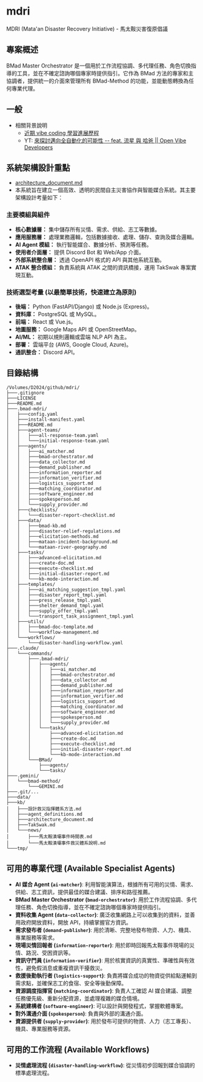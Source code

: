 # mdri
MDRI (Mata'an Disaster Recovery Initiative) - 馬太鞍災害復原倡議

## 專案概述
BMad Master Orchestrator 是一個用於工作流程協調、多代理任務、角色切換指導的工具，並在不確定諮詢哪個專家時提供指引。它作為 BMad 方法的專家和主協調者，提供統一的介面來管理所有 BMad-Method 的功能，並能動態轉換為任何專業代理。

## 一般
- 相關背景說明
    - [近期 vibe coding 學習進展歷程](https://docs.google.com/presentation/d/1zrxaHP6rNMDPOMPYr9O3JyAkAosx6TLJ5vTcoGkUMfU/edit)
    - YT: [來探討邁向全自動化的可能性 -- feat. 流星 與 哈爸 || Open Vibe Developers](https://youtu.be/GYDbczip1jk?t=1974)
    
## 系統架構設計重點

- [architecture_document.md](kb/architecture_document.md)
- 本系統旨在建立一個高效、透明的民間自主災害協作與智能媒合系統。其主要架構設計考量如下：

### 主要模組與組件
*   **核心數據層：** 集中儲存所有災情、需求、供給、志工等數據。
*   **應用服務層：** 處理業務邏輯，包括數據接收、處理、儲存、查詢及媒合邏輯。
*   **AI Agent 模組：** 執行智能媒合、數據分析、預測等任務。
*   **使用者介面層：** 提供 Discord Bot 和 Web/App 介面。
*   **外部系統整合層：** 透過 OpenAPI 格式的 API 與其他系統互動。
*   **ATAK 整合模組：** 負責系統與 ATAK 之間的資訊橋接，運用 TakSwak 專案實現互動。

### 技術選型考量 (以最簡單技術，快速建立為原則)
*   **後端：** Python (FastAPI/Django) 或 Node.js (Express)。
*   **資料庫：** PostgreSQL 或 MySQL。
*   **前端：** React 或 Vue.js。
*   **地圖服務：** Google Maps API 或 OpenStreetMap。
*   **AI/ML：** 初期以規則邏輯或雲端 NLP API 為主。
*   **部署：** 雲端平台 (AWS, Google Cloud, Azure)。
*   **通訊整合：** Discord API。

## 目錄結構
```
/Volumes/D2024/github/mdri/
├───.gitignore
├───LICENSE
├───README.md
├───.bmad-mdri/
│   ├───config.yaml
│   ├───install-manifest.yaml
│   ├───README.md
│   ├───agent-teams/
│   │   ├───all-response-team.yaml
│   │   └───initial-response-team.yaml
│   ├───agents/
│   │   ├───ai_matcher.md
│   │   ├───bmad-orchestrator.md
│   │   ├───data_collector.md
│   │   ├───demand_publisher.md
│   │   ├───information_reporter.md
│   │   ├───information_verifier.md
│   │   ├───logistics_support.md
│   │   ├───matching_coordinator.md
│   │   ├───software_engineer.md
│   │   ├───spokesperson.md
│   │   └───supply_provider.md
│   ├───checklists/
│   │   └───disaster-report-checklist.md
│   ├───data/
│   │   ├───bmad-kb.md
│   │   ├───disaster-relief-regulations.md
│   │   ├───elicitation-methods.md
│   │   ├───mataan-incident-background.md
│   │   └───mataan-river-geography.md
│   ├───tasks/
│   │   ├───advanced-elicitation.md
│   │   ├───create-doc.md
│   │   ├───execute-checklist.md
│   │   ├───initial-disaster-report.md
│   │   └───kb-mode-interaction.md
│   ├───templates/
│   │   ├───ai_matching_suggestion_tmpl.yaml
│   │   ├───disaster_report_tmpl.yaml
│   │   ├───press_release_tmpl.yaml
│   │   ├───shelter_demand_tmpl.yaml
│   │   ├───supply_offer_tmpl.yaml
│   │   └───transport_task_assignment_tmpl.yaml
│   ├───utils/
│   │   ├───bmad-doc-template.md
│   │   └───workflow-management.md
│   └───workflows/
│       └───disaster-handling-workflow.yaml
├───.claude/
│   └───commands/
│       ├───.bmad-mdri/
│       │   ├───agents/
│       │   │   ├───ai_matcher.md
│       │   │   ├───bmad-orchestrator.md
│       │   │   ├───data_collector.md
│       │   │   ├───demand_publisher.md
│       │   │   ├───information_reporter.md
│       │   │   ├───information_verifier.md
│       │   │   ├───logistics_support.md
│       │   │   ├───matching_coordinator.md
│       │   │   ├───software_engineer.md
│       │   │   ├───spokesperson.md
│       │   │   └───supply_provider.md
│       │   └───tasks/
│       │       ├───advanced-elicitation.md
│       │       ├───create-doc.md
│       │       ├───execute-checklist.md
│       │       ├───initial-disaster-report.md
│       │       └───kb-mode-interaction.md
│       └───BMad/
│           ├───agents/
│           └───tasks/
├───.gemini/
│   └───bmad-method/
│       └───GEMINI.md
├───.git/...
├───data/
├───kb/
│   ├───設計救災指揮體系方法.md
│   ├───agent_definitions.md
│   ├───architecture_document.md
│   ├───TakSwak.md
│   └───news/
│       ├───馬太鞍潰壩事件時間表.md
│       └───馬太鞍潰壩事件救災體系說明.md
└───tmp/
```

## 可用的專業代理 (Available Specialist Agents)

*   **AI 媒合 Agent (`ai-matcher`)**: 利用智能演算法，根據所有可用的災情、需求、供給、志工資訊，提供最佳的媒合建議、排序和路徑推薦。
*   **BMad Master Orchestrator (`bmad-orchestrator`)**: 用於工作流程協調、多代理任務、角色切換指導，並在不確定諮詢哪個專家時提供指引。
*   **資料收集 Agent (`data-collector`)**: 廣泛收集網路上可以收集到的資料，並善用政府開放資料，開放 API，持續掌握官方資訊。
*   **需求發布者 (`demand-publisher`)**: 用於清晰、完整地發布物資、人力、機具、專業服務等需求。
*   **現場災情回報者 (`information-reporter`)**: 用於即時回報馬太鞍事件現場的災情、路況、受困資訊等。
*   **資訊守門員 (`information-verifier`)**: 用於核實資訊的真實性、準確性與有效性，避免假消息或重複資訊干擾救災。
*   **救援後勤執行者 (`logistics-support`)**: 負責將媒合成功的物資從供給點運輸到需求點，並確保志工的食宿、安全等後勤保障。
*   **資源調度指揮官 (`matching-coordinator`)**: 負責人工確認 AI 媒合建議、調整任務優先級、重新分配資源，並處理複雜的媒合情境。
*   **系統建構者 (`software-engineer`)**: 可以設計與開發程式，掌握軟體專案。
*   **對外溝通介面 (`spokesperson`)**: 負責與外部的溝通介面。
*   **資源提供者 (`supply-provider`)**: 用於發布可提供的物資、人力（志工專長）、機具、專業服務等資源。

## 可用的工作流程 (Available Workflows)

*   **災情處理流程 (`disaster-handling-workflow`)**: 從災情初步回報到媒合協調的標準處理流程。